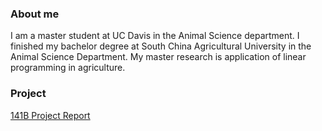 ### About me
I am a master student at UC Davis in the Animal Science department. I finished my bachelor degree at South China Agricultural University in the Animal Science Department. My master research is application of linear programming in agriculture.

### Project 
[141B Project Report](https://github.com/RLee12/STA-141B-Project)

